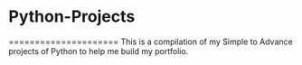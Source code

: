# Python-Projects
=====================
This is a compilation of my Simple to Advance projects of Python to help me build my portfolio.

